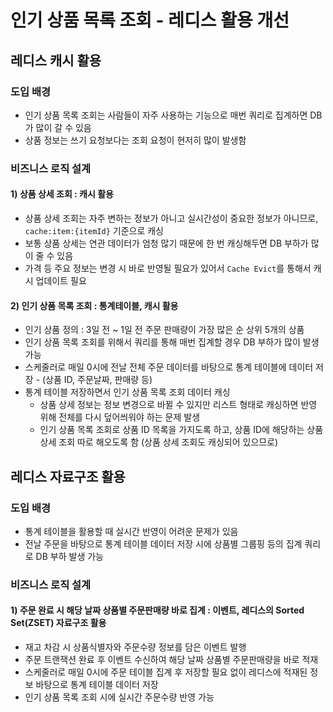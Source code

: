 # 인기 상품 목록 조회 - 레디스 활용 개선

## 레디스 캐시 활용

### 도입 배경

- 인기 상품 목록 조회는 사람들이 자주 사용하는 기능으로 매번 쿼리로 집계하면 DB가 많이 갈 수 있음
- 상품 정보는 쓰기 요청보다는 조회 요청이 현저히 많이 발생함

### 비즈니스 로직 설계

#### 1) 상품 상세 조회 : 캐시 활용

- 상품 상세 조회는 자주 변하는 정보가 아니고 실시간성이 중요한 정보가 아니므로, `cache:item:{itemId}` 기준으로 캐싱
- 보통 상품 상세는 연관 데이터가 엄청 많기 때문에 한 번 캐싱해두면 DB 부하가 많이 줄 수 있음
- 가격 등 주요 정보는 변경 시 바로 반영될 필요가 있어서 `Cache Evict`를 통해서 캐시 업데이트 필요

#### 2) 인기 상품 목록 조회 : 통계테이블, 캐시 활용

- 인기 상품 정의 : 3일 전 ~ 1일 전 주문 판매량이 가장 많은 순 상위 5개의 상품
- 인기 상품 목록 조회를 위해서 쿼리를 통해 매번 집계할 경우 DB 부하가 많이 발생 가능
- 스케줄러로 매일 0시에 전날 전체 주문 데이터를 바탕으로 통계 테이블에 데이터 저장 - (상품 ID, 주문날짜, 판매량 등)
- 통계 테이블 저장하면서 인기 상품 목록 조회 데이터 캐싱
  - 상품 상세 정보는 정보 변경으로 바뀔 수 있지만 리스트 형태로 캐싱하면 반영 위해 전체를 다시 덮어씌워야 하는 문제 발생
  - 인기 상품 목록 조회로 상품 ID 목록을 가지도록 하고, 상품 ID에 해당하는 상품 상세 조회 따로 해오도록 함 (상품 상세 조회도 캐싱되어 있으므로)

## 레디스 자료구조 활용

### 도입 배경

- 통계 테이블을 활용할 때 실시간 반영이 어려운 문제가 있음 
- 전날 주문을 바탕으로 통계 테이블 데이터 저장 시에 상품별 그룹핑 등의 집계 쿼리로 DB 부하 발생 가능

### 비즈니스 로직 설계

#### 1) 주문 완료 시 해당 날짜 상품별 주문판매량 바로 집계 : 이벤트, 레디스의 Sorted Set(ZSET) 자료구조 활용

- 재고 차감 시 상품식별자와 주문수량 정보를 담은 이벤트 발행
- 주문 트랜잭션 완료 후 이벤트 수신하여 해당 날짜 상품별 주문판매량을 바로 적재
- 스케줄러로 매일 0시에 주문 테이블 집계 후 저장할 필요 없이 레디스에 적재된 정보 바탕으로 통계 테이블 데이터 저장
- 인기 상품 목록 조회 시에 실시간 주문수량 반영 가능
